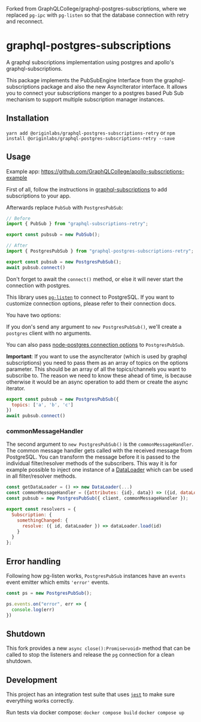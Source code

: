 Forked from GraphQLCollege/graphql-postgres-subscriptions, where we replaced `pg-ipc` with `pg-listen` so that the database connection with retry and reconnect.

# graphql-postgres-subscriptions

A graphql subscriptions implementation using postgres and apollo's graphql-subscriptions.

This package implements the PubSubEngine Interface from the graphql-subscriptions package and also the new AsyncIterator interface. It allows you to connect your subscriptions manger to a postgres based Pub Sub mechanism to support multiple subscription manager instances.

## Installation

`yarn add @originlabs/graphql-postgres-subscriptions-retry` or `npm install @originlabs/graphql-postgres-subscriptions-retry --save`

## Usage

Example app: https://github.com/GraphQLCollege/apollo-subscriptions-example

First of all, follow the instructions in [graphql-subscriptions](https://github.com/apollographql/graphql-subscriptions) to add subscriptions to your app.

Afterwards replace `PubSub` with `PostgresPubSub`:

```js
// Before
import { PubSub } from "graphql-subscriptions-retry";

export const pubsub = new PubSub();
```

```js
// After
import { PostgresPubSub } from "graphql-postgres-subscriptions-retry";

export const pubsub = new PostgresPubSub();
await pubsub.connect()
```

Don't forget to await the `connect()` method, or else it will never start the connection with postgres.

This library uses [`pg-listen`](https://www.npmjs.com/package/pg-listen) to connect to PostgreSQL. If you want to customize connection options, please refer to their connection docs.

You have two options:

If you don's send any argument to `new PostgresPubSub()`, we'll create a `postgres` client with no arguments.

You can also pass [node-postgres connection options](https://node-postgres.com/features/connecting#programmatic) to `PostgresPubSub`.

**Important**: If you want to use the asyncIterator (which is used by graphql subscriptions) you need to pass them as an array of topics on the options parameter. This should be an array of all the topics/channels you want to subscribe to. The reason we need to know these ahead of time, is because otherwise it would be an async operation to add them or create the async iterator.

```js
export const pubsub = new PostgresPubSub({
  topics: ['a', 'b', 'c']
})
await pubsub.connect()
```

### commonMessageHandler

The second argument to `new PostgresPubSub()` is the `commonMessageHandler`. The common message handler gets called with the received message from PostgreSQL.
You can transform the message before it is passed to the individual filter/resolver methods of the subscribers.
This way it is for example possible to inject one instance of a [DataLoader](https://github.com/facebook/dataloader) which can be used in all filter/resolver methods.

```javascript
const getDataLoader = () => new DataLoader(...)
const commonMessageHandler = ({attributes: {id}, data}) => ({id, dataLoader: getDataLoader()})
const pubsub = new PostgresPubSub({ client, commonMessageHandler });
```

```javascript
export const resolvers = {
  Subscription: {
    somethingChanged: {
      resolve: ({ id, dataLoader }) => dataLoader.load(id)
    }
  }
};
```

## Error handling

Following how pg-listen works, `PostgresPubSub` instances have an `events` event emitter which emits `'error'` events.

```js
const ps = new PostgresPubSub();

ps.events.on("error", err => {
  console.log(err)
})
```
## Shutdown

This fork provides a new `async close():Promise<void>` method that can be called to stop the listeners and release the `pg` connection for a clean shutdown.

## Development

This project has an integration test suite that uses [`jest`](https://facebook.github.io/jest/) to make sure everything works correctly.

Run tests via docker compose:
`docker compose build`
`docker compose up`
